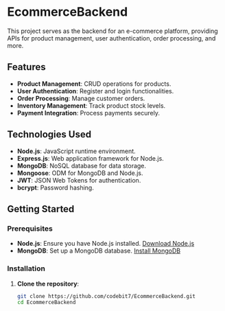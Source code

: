 # EcommerceBackend

This project serves as the backend for an e-commerce platform, providing APIs for product management, user authentication, order processing, and more.

## Features

- **Product Management**: CRUD operations for products.
- **User Authentication**: Register and login functionalities.
- **Order Processing**: Manage customer orders.
- **Inventory Management**: Track product stock levels.
- **Payment Integration**: Process payments securely.

## Technologies Used

- **Node.js**: JavaScript runtime environment.
- **Express.js**: Web application framework for Node.js.
- **MongoDB**: NoSQL database for data storage.
- **Mongoose**: ODM for MongoDB and Node.js.
- **JWT**: JSON Web Tokens for authentication.
- **bcrypt**: Password hashing.

## Getting Started

### Prerequisites

- **Node.js**: Ensure you have Node.js installed. [Download Node.js](https://nodejs.org/)
- **MongoDB**: Set up a MongoDB database. [Install MongoDB](https://www.mongodb.com/try/download/community)

### Installation

1. **Clone the repository**:
   ```bash
   git clone https://github.com/codebit7/EcommerceBackend.git
   cd EcommerceBackend

